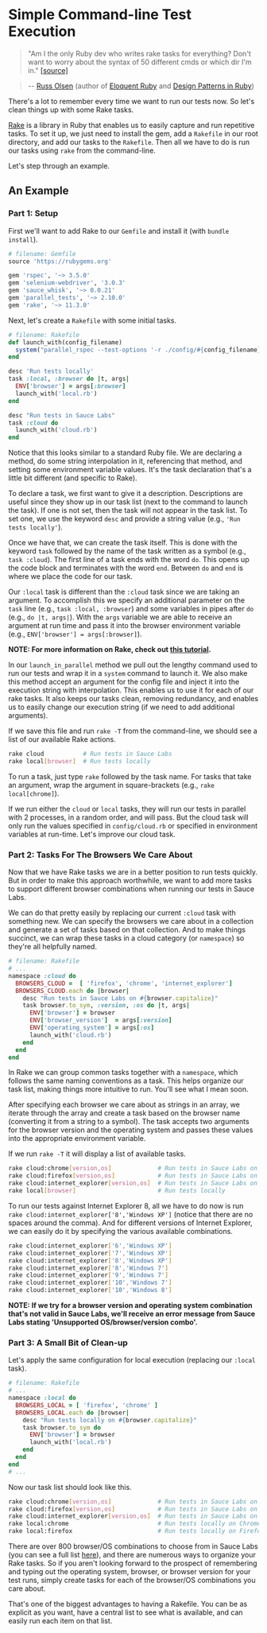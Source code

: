 # Simple Command-line Test Execution

> "Am I the only Ruby dev who writes rake tasks for everything? Don't want to worry about the syntax of 50 different cmds or which dir I'm in." [[source]](https://twitter.com/russolsen/status/428227153377779713)  

> -- [Russ Olsen](http://russolsen.com/) (author of [Eloquent Ruby](http://www.amazon.com/Eloquent-Ruby-Addison-Wesley-Professional/dp/0321584104) and [Design Patterns in Ruby](http://www.amazon.com/Design-Patterns-Ruby-Russ-Olsen/dp/0321490452))

There's a lot to remember every time we want to run our tests now. So let's clean things up with some Rake tasks.

[Rake](https://github.com/ruby/rake) is a library in Ruby that enables us to easily capture and run repetitive tasks. To set it up, we just need to install the gem, add a `Rakefile` in our root directory, and add our tasks to the `Rakefile`. Then all we have to do is run our tasks using `rake` from the command-line.

Let's step through an example.

## An Example

### Part 1: Setup 

First we'll want to add Rake to our `Gemfile` and install it (with `bundle install`).

```ruby
# filename: Gemfile
source 'https://rubygems.org'

gem 'rspec', '~> 3.5.0'
gem 'selenium-webdriver', '3.0.3'
gem 'sauce_whisk', '~> 0.0.21'
gem 'parallel_tests', '~> 2.10.0'
gem 'rake', '~> 11.3.0'
```

Next, let's create a `Rakefile` with some initial tasks.

```ruby
# filename: Rakefile
def launch_with(config_filename)
  system("parallel_rspec --test-options '-r ./config/#{config_filename} --order random' spec")
end

desc 'Run tests locally'
task :local, :browser do |t, args|
  ENV['browser'] = args[:browser]
  launch_with('local.rb')
end

desc "Run tests in Sauce Labs"
task :cloud do
  launch_with('cloud.rb')
end
```

Notice that this looks similar to a standard Ruby file. We are declaring a method, do some string interpolation in it, referencing that method, and setting some environment variable values. It's the task declaration that's a little bit different (and specific to Rake).

To declare a task, we first want to give it a description. Descriptions are useful since they show up in our task list (next to the command to launch the task). If one is not set, then the task will not appear in the task list. To set one, we use the keyword `desc` and provide a string value (e.g., `'Run tests locally'`).

Once we have that, we can create the task itself. This is done with the keyword `task` followed by the name of the task written as a symbol (e.g., `task :cloud`). The first line of a task ends with the word `do`. This opens up the code block and terminates with the word `end`. Between `do` and `end` is where we place the code for our task.

Our `:local` task is different than the `:cloud` task since we are taking an argument. To accomplish this we specify an additional parameter on the `task` line (e.g., `task :local, :browser`) and some variables in pipes after `do` (e.g., `do |t, args|`). With the `args` variable we are able to receive an argument at run time and pass it into the browser environment variable (e.g., `ENV['browser'] = args[:browser]`).

__NOTE: For more information on Rake, check out [this tutorial](http://jasonseifer.com/2010/04/06/rake-tutorial).__

In our `launch_in_parallel` method we pull out the lengthy command used to run our tests and wrap it in a `system` command to launch it. We also make this method accept an argument for the config file and inject it into the execution string with interpolation. This enables us to use it for each of our rake tasks. It also keeps our tasks clean, removing redundancy, and enables us to easily change our execution string (if we need to add additional arguments).

If we save this file and run `rake -T` from the command-line, we should see a list of our available Rake actions.

```sh
rake cloud           # Run tests in Sauce Labs
rake local[browser]  # Run tests locally
```

To run a task, just type `rake` followed by the task name. For tasks that take an argument, wrap the argument in square-brackets (e.g., `rake local[chrome]`).

If we run either the `cloud` or `local` tasks, they will run our tests in parallel with 2 processes, in a random order, and will pass. But the cloud task will only run the values specified in `config/cloud.rb` or specified in environment variables at run-time. Let's improve our cloud task.

### Part 2: Tasks For The Browsers We Care About

Now that we have Rake tasks we are in a better position to run tests quickly. But in order to make this approach worthwhile, we want to add more tasks to support different browser combinations when running our tests in Sauce Labs.

We can do that pretty easily by replacing our current `:cloud` task with something new. We can specify the browsers we care about in a collection and generate a set of tasks based on that collection. And to make things succinct, we can wrap these tasks in a cloud category (or `namespace`) so they're all helpfully named.

```ruby
# filename: Rakefile
# ...
namespace :cloud do
  BROWSERS_CLOUD =  [ 'firefox', 'chrome', 'internet_explorer']
  BROWSERS_CLOUD.each do |browser|
    desc "Run tests in Sauce Labs on #{browser.capitalize}"
    task browser.to_sym, :version, :os do |t, args|
      ENV['browser'] = browser
      ENV['browser_version']  = args[:version]
      ENV['operating_system'] = args[:os]
      launch_with('cloud.rb')
    end
  end
end
```

In Rake we can group common tasks together with a `namespace`, which follows the same naming conventions as a task. This helps organize our task list, making things more intuitive to run. You'll see what I mean soon.

After specifying each browser we care about as strings in an array, we iterate through the array and create a task based on the browser name (converting it from a string to a symbol). The task accepts two arguments for the browser version and the operating system and passes these values into the appropriate environment variable.

If we run `rake -T` it will display a list of available tasks.

```sh
rake cloud:chrome[version,os]             # Run tests in Sauce Labs on Chrome
rake cloud:firefox[version,os]            # Run tests in Sauce Labs on Firefox
rake cloud:internet_explorer[version,os]  # Run tests in Sauce Labs on Internet_explorer
rake local[browser]                       # Run tests locally
```

To run our tests against Internet Explorer 8, all we have to do now is run `rake cloud:internet_explorer['8','Windows XP']` (notice that there are no spaces around the comma). And for different versions of Internet Explorer, we can easily do it by specifying the various available combinations.

```sh
rake cloud:internet_explorer['6','Windows XP']
rake cloud:internet_explorer['7','Windows XP']
rake cloud:internet_explorer['8','Windows XP']
rake cloud:internet_explorer['8','Windows 7']
rake cloud:internet_explorer['9','Windows 7']
rake cloud:internet_explorer['10','Windows 7']
rake cloud:internet_explorer['10','Windows 8']
```

__NOTE: If we try for a browser version and operating system combination that's not valid in Sauce Labs, we'll receive an error message from Sauce Labs stating 'Unsupported OS/browser/version combo'.__

### Part 3: A Small Bit of Clean-up

Let's apply the same configuration for local execution (replacing our `:local` task).

```ruby
# filename: Rakefile
# ...
namespace :local do
  BROWSERS_LOCAL = [ 'firefox', 'chrome' ]
  BROWSERS_LOCAL.each do |browser|
    desc "Run tests locally on #{browser.capitalize}"
    task browser.to_sym do
      ENV['browser'] = browser
      launch_with('local.rb')
    end
  end
end
# ...
```

Now our task list should look like this.

```sh
rake cloud:chrome[version,os]             # Run tests in Sauce Labs on Chrome
rake cloud:firefox[version,os]            # Run tests in Sauce Labs on Firefox
rake cloud:internet_explorer[version,os]  # Run tests in Sauce Labs on Internet_explorer
rake local:chrome                         # Run tests locally on Chrome
rake local:firefox                        # Run tests locally on Firefox
```

There are over 800 browser/OS combinations to choose from in Sauce Labs (you can see a full list [here](https://saucelabs.com/platforms)), and there are numerous ways to organize your Rake tasks. So if you aren't looking forward to the prospect of remembering and typing out the operating system, browser, or browser version for your test runs, simply create tasks for each of the browser/OS combinations you care about.

That's one of the biggest advantages to having a Rakefile. You can be as explicit as you want, have a central list to see what is available, and can easily run each item on that list.
